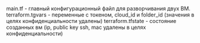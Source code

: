 main.tf - главный конфигурационный файл для разворчивания двух ВМ.
terraform.tgvars - переменные с токеном, cloud_id и folder_id (значения в целях конфиденциальности удалены)
terraform.tfstate - состояние созданных вм (ip, public key ssh, mac удалены в целях конфиденциальности)

